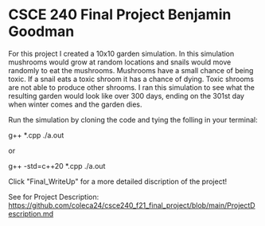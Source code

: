 # CSCE 240 Final Project Benjamin Goodman

For this project I created a 10x10 garden simulation. In this simulation mushrooms would grow at random locations and snails would move randomly to eat the mushrooms.  Mushrooms have a small chance of being toxic.  If a snail eats a toxic shroom it has a chance of dying.  Toxic shrooms are not able to produce other shrooms.  I ran this simulation to see what the resulting garden would look like over 300 days, ending on the 301st day when winter comes and the garden dies.

Run the simulation by cloning the code and tying the folling in your terminal:

g++ *.cpp
./a.out

or 

g++ -std=c++20 *.cpp
./a.out

Click "Final_WriteUp" for a more detailed discription of the project!

See for Project Description: https://github.com/coleca24/csce240_f21_final_project/blob/main/ProjectDescription.md
